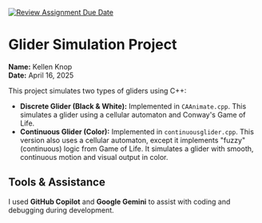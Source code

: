 [![Review Assignment Due Date](https://classroom.github.com/assets/deadline-readme-button-22041afd0340ce965d47ae6ef1cefeee28c7c493a6346c4f15d667ab976d596c.svg)](https://classroom.github.com/a/StQAS8iq)

# Glider Simulation Project  
**Name:** Kellen Knop  
**Date:** April 16, 2025

This project simulates two types of gliders using C++:

- **Discrete Glider (Black & White):** Implemented in `CAAnimate.cpp`. This simulates a glider using a cellular automaton and Conway's Game of Life.
- **Continuous Glider (Color):** Implemented in `continuousglider.cpp`. This version also uses a cellular automaton, except it implements "fuzzy" (continuous) logic from Game of Life. It simulates a glider with smooth, continuous motion and visual output in color.

## Tools & Assistance

I used **GitHub Copilot** and **Google Gemini** to assist with coding and debugging during development.